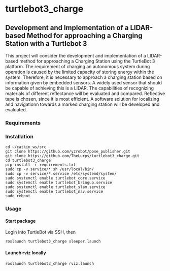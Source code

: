 # turtlebot3_charge

## Development and Implementation of a LIDAR-based Method for approaching a Charging Station with a Turtlebot 3
This project will consider the development and implementation of a LIDAR-based method for approaching a Charging Station using the TurtleBot 3 platform. The requirement of charging an autonomous system during operation is caused by the limited capacity of storing energy within the system. Therefore, it is necessary to approach a charging station based on information given by embedded sensors. A widely used sensor that should be capable of achieving this is a LIDAR. The capabilities of recognizing materials of different reflectance will be evaluated and compared. Reflective tape is chosen, since it is most efficient. A software solution for localizing and navigationn towards a marked charging station will be developed and evaluated.

### Requirements

### Installation
```shell
cd ~/catkin_ws/src
git clone https://github.com/yzrobot/pose_publisher.git
git clone https://github.com/TheLurps/turtlebot3_charge.git
cd turtlebot3_charge
pip install -r requirements.txt
sudo cp -v service/*.sh /usr/local/bin/
sudo cp -v service/*.service /etc/systemd/system/
sudo systemctl enable turtlebot_core.service
sudo systemctl enable turtlebot_bringup.service
sudo systemctl enable turtlebot_slam.service
sudo systemctl enable turtlebot_nav.service
sudo reboot
```

### Usage

#### Start package
Login into TurtleBot via SSH, then
```shell
roslaunch turtlebot3_charge sleeper.launch
```

#### Launch rviz locally
```shell
roslaunch turtlebot3_charge rviz.launch
```
